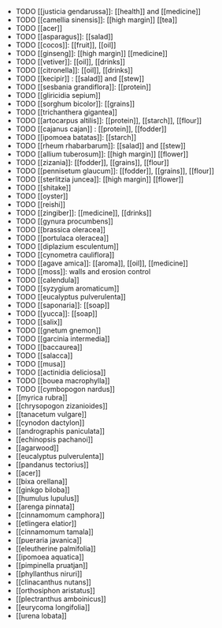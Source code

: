 - TODO [[justicia gendarussa]]: [[health]] and [[medicine]]
- TODO [[camellia sinensis]]: [[high margin]] [[tea]]
- TODO [[acer]]
- TODO [[asparagus]]: [[salad]]
- TODO [[cocos]]: [[fruit]], [[oil]]
- TODO [[ginseng]]: [[high margin]] [[medicine]]
- TODO [[vetiver]]: [[oil]], [[drinks]]
- TODO [[citronella]]: [[oil]], [[drinks]]
- TODO [[kecipir]] : [[salad]] and [[stew]]
- TODO [[sesbania grandiflora]]: [[protein]]
- TODO [[gliricidia sepium]]
- TODO [[sorghum bicolor]]: [[grains]]
- TODO [[trichanthera gigantea]]
- TODO [[artocarpus altilis]]: [[protein]], [[starch]], [[flour]]
- TODO [[cajanus cajan]] : [[protein]], [[fodder]]
- TODO [[ipomoea batatas]]: [[starch]]
- TODO [[rheum rhabarbarum]]: [[salad]] and [[stew]]
- TODO [[allium tuberosum]]: [[high margin]] [[flower]]
- TODO [[zizania]]: [[fodder]], [[grains]], [[flour]]
- TODO [[pennisetum glaucum]]: [[fodder]], [[grains]], [[flour]]
- TODO [[sterlitzia juncea]]: [[high margin]] [[flower]]
- TODO [[shitake]]
- TODO [[oyster]]
- TODO [[reishi]]
- TODO [[zingiber]]: [[medicine]], [[drinks]]
- TODO [[gynura procumbens]]
- TODO [[brassica oleracea]]
- TODO [[portulaca oleracea]]
- TODO [[diplazium esculentum]]
- TODO [[cynometra cauliflora]]
- TODO [[agave amica]]: [[aroma]], [[oil]], [[medicine]]
- TODO [[moss]]: walls and erosion control
- TODO [[calendula]]
- TODO [[syzygium aromaticum]]
- TODO [[eucalyptus pulverulenta]]
- TODO [[saponaria]]: [[soap]]
- TODO [[yucca]]: [[soap]]
- TODO [[salix]]
- TODO [[gnetum gnemon]]
- TODO [[garcinia intermedia]]
- TODO [[baccaurea]]
- TODO [[salacca]]
- TODO [[musa]]
- TODO [[actinidia deliciosa]]
- TODO [[bouea macrophylla]]
- TODO [[cymbopogon nardus]]
- [[myrica rubra]]
- [[chrysopogon zizanioides]]
- [[tanacetum vulgare]]
- [[cynodon dactylon]]
- [[andrographis paniculata]]
- [[echinopsis pachanoi]]
- [[agarwood]]
- [[eucalyptus pulverulenta]]
- [[pandanus tectorius]]
- [[acer]]
- [[bixa orellana]]
- [[ginkgo biloba]]
- [[humulus lupulus]]
- [[arenga pinnata]]
- [[cinnamomum camphora]]
- [[etlingera elatior]]
- [[cinnamomum tamala]]
- [[pueraria javanica]]
- [[eleutherine palmifolia]]
- [[ipomoea aquatica]]
- [[pimpinella pruatjan]]
- [[phyllanthus niruri]]
- [[clinacanthus nutans]]
- [[orthosiphon aristatus]]
- [[plectranthus amboinicus]]
- [[eurycoma longifolia]]
- [[urena lobata]]